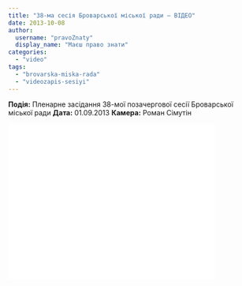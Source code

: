 ```yaml
---
title: "38-ма сесія Броварської міської ради – ВІДЕО"
date: 2013-10-08
author: 
  username: "pravoZnaty"
  display_name: "Маєш право знати"
categories: 
  - "video"
tags: 
  - "brovarska-miska-rada"
  - "videozapis-sesiyi"
---
```


**Подія:** Пленарне засідання 38-мої позачергової сесії Броварської міської ради **Дата:** 01.09.2013 **Камера:** Роман Сімутін

<iframe width="420" height="315" src="//www.youtube.com/embed/olDtdSg_AaA" frameborder="0" allowfullscreen></iframe>
